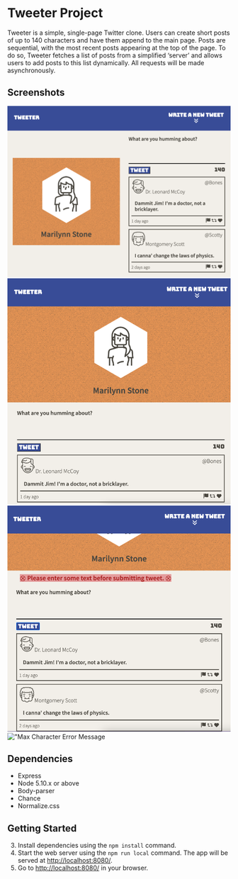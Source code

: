 # Tweeter Project

Tweeter is a simple, single-page Twitter clone. Users can create short posts of up to 140 characters and have them append to the main page. Posts are sequential, with the most recent posts appearing at the top of the page. To do so, Tweeter fetches a list of posts from a simplified ‘server’ and allows users to add posts to this list dynamically. All requests will be made asynchronously.

## Screenshots

!["Desktop View"](https://github.com/Marilynn-Stone/my-tweeter/blob/master/docs/desktop-view.png?raw=true)
!["Tablet View"](https://github.com/Marilynn-Stone/my-tweeter/blob/master/docs/tablet-view.png?raw=true)
!["Empty Submission Error Message](https://github.com/Marilynn-Stone/my-tweeter/blob/master/docs/empty-submission-error.png?raw=true)
!["Max Character Error Message](https://github.com/Marilynn-Stone/my-tweeter/blob/master/docs/max-character-error.png?raw=true)

## Dependencies

- Express
- Node 5.10.x or above
- Body-parser
- Chance
- Normalize.css

## Getting Started

3. Install dependencies using the `npm install` command.
4. Start the web server using the `npm run local` command. The app will be served at <http://localhost:8080/>.
5. Go to <http://localhost:8080/> in your browser.
